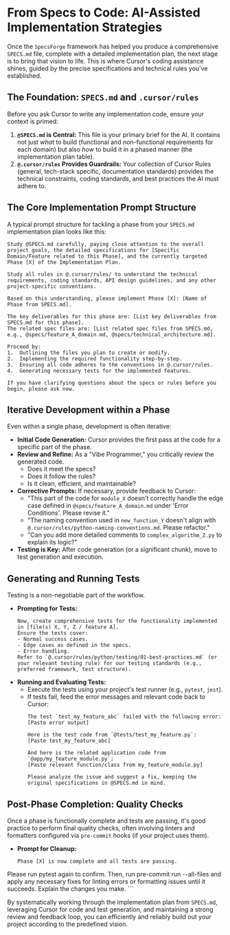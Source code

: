 # From Specs to Code: AI-Assisted Implementation Strategies

Once the `SpecsForge` framework has helped you produce a comprehensive `SPECS.md` file, complete with a detailed implementation plan, the next stage is to bring that vision to life. This is where Cursor's coding assistance shines, guided by the precise specifications and technical rules you've established.

## The Foundation: `SPECS.md` and `.cursor/rules`

Before you ask Cursor to write any implementation code, ensure your context is primed:

1.  **`@SPECS.md` is Central:** This file is your primary brief for the AI. It contains not just *what* to build (functional and non-functional requirements for each domain) but also *how* to build it in a phased manner (the implementation plan table).
2.  **`@.cursor/rules` Provides Guardrails:** Your collection of Cursor Rules (general, tech-stack specific, documentation standards) provides the technical constraints, coding standards, and best practices the AI must adhere to.

## The Core Implementation Prompt Structure

A typical prompt structure for tackling a phase from your `SPECS.md` implementation plan looks like this:

```plaintext
Study @SPECS.md carefully, paying close attention to the overall project goals, the detailed specifications for [Specific Domain/Feature related to this Phase], and the currently targeted Phase [X] of the Implementation Plan.

Study all rules in @.cursor/rules/ to understand the technical requirements, coding standards, API design guidelines, and any other project-specific conventions.

Based on this understanding, please implement Phase [X]: [Name of Phase from SPECS.md].

The key deliverables for this phase are: [List key deliverables from SPECS.md for this phase].
The related spec files are: [List related spec files from SPECS.md, e.g., @specs/feature_A_domain.md, @specs/technical_architecture.md].

Proceed by:
1.  Outlining the files you plan to create or modify.
2.  Implementing the required functionality step-by-step.
3.  Ensuring all code adheres to the conventions in @.cursor/rules.
4.  Generating necessary tests for the implemented features.

If you have clarifying questions about the specs or rules before you begin, please ask now.
```

## Iterative Development within a Phase

Even within a single phase, development is often iterative:

-   **Initial Code Generation:** Cursor provides the first pass at the code for a specific part of the phase.
-   **Review and Refine:** As a "Vibe Programmer," you critically review the generated code.
    *   Does it meet the specs?
    *   Does it follow the rules?
    *   Is it clean, efficient, and maintainable?
-   **Corrective Prompts:** If necessary, provide feedback to Cursor:
    *   "This part of the code for `module_X` doesn't correctly handle the edge case defined in `@specs/feature_A_domain.md` under 'Error Conditions'. Please revise it."
    *   "The naming convention used in `new_function_Y` doesn't align with `@.cursor/rules/python-naming-conventions.md`. Please refactor."
    *   "Can you add more detailed comments to `complex_algorithm_Z.py` to explain its logic?"
-   **Testing is Key:** After code generation (or a significant chunk), move to test generation and execution.

## Generating and Running Tests

Testing is a non-negotiable part of the workflow.

-   **Prompting for Tests:**
    ```plaintext
    Now, create comprehensive tests for the functionality implemented in [file(s) X, Y, Z / feature A].
    Ensure the tests cover:
    - Normal success cases.
    - Edge cases as defined in the specs.
    - Error handling.
    Refer to `@.cursor/rules/python/testing/01-best-practices.md` (or your relevant testing rule) for our testing standards (e.g., preferred framework, test structure).
    ```
-   **Running and Evaluating Tests:**
    *   Execute the tests using your project's test runner (e.g., `pytest`, `jest`).
    *   If tests fail, feed the error messages and relevant code back to Cursor:
        ```plaintext
        The test `test_my_feature_abc` failed with the following error:
        [Paste error output]

        Here is the test code from `@tests/test_my_feature.py`:
        [Paste test_my_feature_abc]

        And here is the related application code from `@app/my_feature_module.py`:
        [Paste relevant function/class from my_feature_module.py]

        Please analyze the issue and suggest a fix, keeping the original specifications in @SPECS.md in mind.
        ```

## Post-Phase Completion: Quality Checks

Once a phase is functionally complete and tests are passing, it's good practice to perform final quality checks, often involving linters and formatters configured via `pre-commit` hooks (if your project uses them).

-   **Prompt for Cleanup:**
    ```plaintext
    Phase [X] is now complete and all tests are passing.

Please run pytest again to confirm.
Then, run pre-commit run --all-files and apply any necessary fixes for linting errors or formatting issues until it succeeds. Explain the changes you make.
    ```

By systematically working through the implementation plan from `SPECS.md`, leveraging Cursor for code and test generation, and maintaining a strong review and feedback loop, you can efficiently and reliably build out your project according to the predefined vision. 